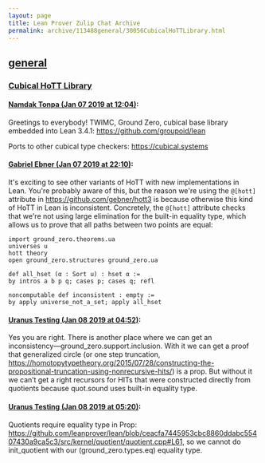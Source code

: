 ```yaml
---
layout: page
title: Lean Prover Zulip Chat Archive 
permalink: archive/113488general/30056CubicalHoTTLibrary.html
---
```


## [general](index.html)
### [Cubical HoTT Library](30056CubicalHoTTLibrary.html)

#### [Namdak Tonpa (Jan 07 2019 at 12:04)](https://leanprover.zulipchat.com/#narrow/stream/113488-general/topic/Cubical%20HoTT%20Library/near/154560608):
Greetings to everybody! TWIMC, Ground Zero, cubical base library embedded into Lean 3.4.1: https://github.com/groupoid/lean

Ports to other cubical type checkers: https://cubical.systems

#### [Gabriel Ebner (Jan 07 2019 at 22:10)](https://leanprover.zulipchat.com/#narrow/stream/113488-general/topic/Cubical%20HoTT%20Library/near/154601477):
It's exciting to see other variants of HoTT with new implementations in Lean.  You're probably aware of this, but the reason we're using the `@[hott]` attribute in https://github.com/gebner/hott3 is because otherwise this kind of HoTT in Lean is inconsistent.  Concretely, the `@[hott]` attribute checks that we're not using large elimination for the built-in equality type, which allows us to prove that all paths between two points are equal:
```lean
import ground_zero.theorems.ua
universes u
hott theory
open ground_zero.structures ground_zero.ua

def all_hset (α : Sort u) : hset α :=
by intros a b p q; cases p; cases q; refl

noncomputable def inconsistent : empty :=
by apply universe_not_a_set; apply all_hset
```

#### [Uranus Testing (Jan 08 2019 at 04:52)](https://leanprover.zulipchat.com/#narrow/stream/113488-general/topic/Cubical%20HoTT%20Library/near/154621668):
Yes you are right. There is another place where we can get an inconsistency—ground_zero.support.inclusion. With it we can get a proof that generalized circle (or one step truncation, https://homotopytypetheory.org/2015/07/28/constructing-the-propositional-truncation-using-nonrecursive-hits/) is a prop. But without it we can’t get a right recursors for HITs that were constructed directly from quotients because quot.sound uses built-in equality type.

#### [Uranus Testing (Jan 08 2019 at 05:20)](https://leanprover.zulipchat.com/#narrow/stream/113488-general/topic/Cubical%20HoTT%20Library/near/154622491):
Quotients require equality type in Prop: https://github.com/leanprover/lean/blob/ceacfa7445953cbc8860ddabc55407430a9ca5c3/src/kernel/quotient/quotient.cpp#L61, so we cannot do init_quotient with our (ground_zero.types.eq) equality type.

